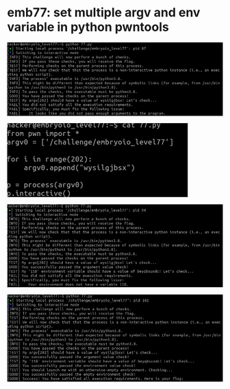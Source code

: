 # emb77: set multiple argv and env variable in python pwntools

![Should send many arguments](<../.gitbook/assets/image (73) (1).png>)

![now I changed my script](<../.gitbook/assets/image (52) (1) (1).png>)

![Then now I should set environment variable](<../.gitbook/assets/image (69).png>)

![Now I get the flag.](<../.gitbook/assets/image (70).png>)
